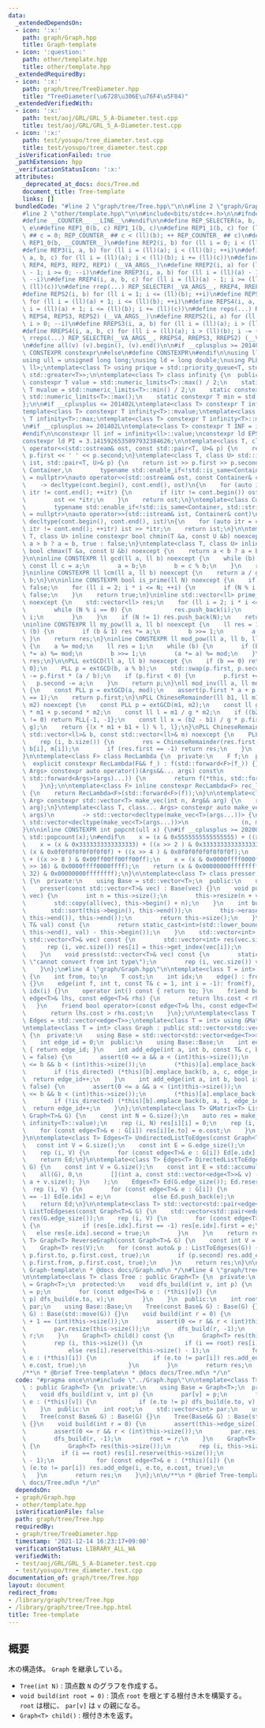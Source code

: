 ```yaml
---
data:
  _extendedDependsOn:
  - icon: ':x:'
    path: graph/Graph.hpp
    title: Graph-template
  - icon: ':question:'
    path: other/template.hpp
    title: other/template.hpp
  _extendedRequiredBy:
  - icon: ':x:'
    path: graph/tree/TreeDiameter.hpp
    title: "TreeDiameter(\u6728\u306E\u76F4\u5F84)"
  _extendedVerifiedWith:
  - icon: ':x:'
    path: test/aoj/GRL/GRL_5_A-Diameter.test.cpp
    title: test/aoj/GRL/GRL_5_A-Diameter.test.cpp
  - icon: ':x:'
    path: test/yosupo/tree_diameter.test.cpp
    title: test/yosupo/tree_diameter.test.cpp
  _isVerificationFailed: true
  _pathExtension: hpp
  _verificationStatusIcon: ':x:'
  attributes:
    _deprecated_at_docs: docs/Tree.md
    document_title: Tree-template
    links: []
  bundledCode: "#line 2 \"graph/tree/Tree.hpp\"\n\n#line 2 \"graph/Graph.hpp\"\n\n\
    #line 2 \"other/template.hpp\"\n\n#include<bits/stdc++.h>\n\n#ifndef __COUNTER__\n\
    #define __COUNTER__ __LINE__\n#endif\n\n#define REP_SELECTER(a, b, c, d, e, ...)\
    \ e\n#define REP1_0(b, c) REP1_1(b, c)\n#define REP1_1(b, c) for (ll REP_COUNTER_\
    \ ## c = 0; REP_COUNTER_ ## c < (ll)(b); ++ REP_COUNTER_ ## c)\n#define REP1(b)\
    \ REP1_0(b, __COUNTER__)\n#define REP2(i, b) for (ll i = 0; i < (ll)(b); ++i)\n\
    #define REP3(i, a, b) for (ll i = (ll)(a); i < (ll)(b); ++i)\n#define REP4(i,\
    \ a, b, c) for (ll i = (ll)(a); i < (ll)(b); i += (ll)(c))\n#define rep(...) REP_SELECTER(__VA_ARGS__,\
    \ REP4, REP3, REP2, REP1) (__VA_ARGS__)\n#define RREP2(i, a) for (ll i = (ll)(a)\
    \ - 1; i >= 0; --i)\n#define RREP3(i, a, b) for (ll i = (ll)(a) - 1; i >= (ll)(b);\
    \ --i)\n#define RREP4(i, a, b, c) for (ll i = (ll)(a) - 1; i >= (ll)(b); i -=\
    \ (ll)(c))\n#define rrep(...) REP_SELECTER(__VA_ARGS__, RREP4, RREP3, RREP2) (__VA_ARGS__)\n\
    #define REPS2(i, b) for (ll i = 1; i <= (ll)(b); ++i)\n#define REPS3(i, a, b)\
    \ for (ll i = (ll)(a) + 1; i <= (ll)(b); ++i)\n#define REPS4(i, a, b, c) for (ll\
    \ i = (ll)(a) + 1; i <= (ll)(b); i += (ll)(c))\n#define reps(...) REP_SELECTER(__VA_ARGS__,\
    \ REPS4, REPS3, REPS2) (__VA_ARGS__)\n#define RREPS2(i, a) for (ll i = (ll)(a);\
    \ i > 0; --i)\n#define RREPS3(i, a, b) for (ll i = (ll)(a); i > (ll)(b); --i)\n\
    #define RREPS4(i, a, b, c) for (ll i = (ll)(a); i > (ll)(b); i -= (ll)(c))\n#define\
    \ rreps(...) REP_SELECTER(__VA_ARGS__, RREPS4, RREPS3, RREPS2) (__VA_ARGS__)\n\
    \n#define all(v) (v).begin(), (v).end()\n\n#if __cplusplus >= 201402L\n#define\
    \ CONSTEXPR constexpr\n#else\n#define CONSTEXPR\n#endif\n\nusing ll = long long;\n\
    using ull = unsigned long long;\nusing ld = long double;\nusing PLL = std::pair<ll,\
    \ ll>;\ntemplate<class T> using prique = std::priority_queue<T, std::vector<T>,\
    \ std::greater<T>>;\n\ntemplate<class T> class infinity {\n  public:\n    static\
    \ constexpr T value = std::numeric_limits<T>::max() / 2;\n    static constexpr\
    \ T mvalue = std::numeric_limits<T>::min() / 2;\n    static constexpr T max =\
    \ std::numeric_limits<T>::max();\n    static constexpr T min = std::numeric_limits<T>::min();\n\
    };\n\n#if __cplusplus <= 201402L\ntemplate<class T> constexpr T infinity<T>::value;\n\
    template<class T> constexpr T infinity<T>::mvalue;\ntemplate<class T> constexpr\
    \ T infinity<T>::max;\ntemplate<class T> constexpr T infinity<T>::min;\n#endif\n\
    \n#if __cplusplus >= 201402L\ntemplate<class T> constexpr T INF = infinity<T>::value;\n\
    #endif\n\nconstexpr ll inf = infinity<ll>::value;\nconstexpr ld EPS = 1e-8;\n\
    constexpr ld PI = 3.1415926535897932384626;\n\ntemplate<class T, class U> std::ostream&\
    \ operator<<(std::ostream& ost, const std::pair<T, U>& p) {\n    return ost <<\
    \ p.first << ' ' << p.second;\n}\ntemplate<class T, class U> std::istream& operator>>(std::istream&\
    \ ist, std::pair<T, U>& p) {\n    return ist >> p.first >> p.second;\n}\n\ntemplate<class\
    \ Container,\n        typename std::enable_if<!std::is_same<Container, std::string>::value>::type*\
    \ = nullptr>\nauto operator<<(std::ostream& ost, const Container& cont)\n    \
    \    -> decltype(cont.begin(), cont.end(), ost)\n{\n    for (auto itr = cont.begin();\
    \ itr != cont.end(); ++itr) {\n        if (itr != cont.begin()) ost << ' ';\n\
    \        ost << *itr;\n    }\n    return ost;\n}\ntemplate<class Container,\n\
    \        typename std::enable_if<!std::is_same<Container, std::string>::value>::type*\
    \ = nullptr>\nauto operator>>(std::istream& ist, Container& cont)\n        ->\
    \ decltype(cont.begin(), cont.end(), ist)\n{\n    for (auto itr = cont.begin();\
    \ itr != cont.end(); ++itr) ist >> *itr;\n    return ist;\n}\n\ntemplate<class\
    \ T, class U> inline constexpr bool chmin(T &a, const U &b) noexcept {\n    return\
    \ a > b ? a = b, true : false;\n}\ntemplate<class T, class U> inline constexpr\
    \ bool chmax(T &a, const U &b) noexcept {\n    return a < b ? a = b, true : false;\n\
    }\n\ninline CONSTEXPR ll gcd(ll a, ll b) noexcept {\n    while (b) {\n       \
    \ const ll c = a;\n        a = b;\n        b = c % b;\n    }\n    return a;\n\
    }\ninline CONSTEXPR ll lcm(ll a, ll b) noexcept {\n    return a / gcd(a, b) *\
    \ b;\n}\n\ninline CONSTEXPR bool is_prime(ll N) noexcept {\n    if (N <= 1) return\
    \ false;\n    for (ll i = 2; i * i <= N; ++i) {\n        if (N % i == 0) return\
    \ false;\n    }\n    return true;\n}\ninline std::vector<ll> prime_factor(ll N)\
    \ noexcept {\n    std::vector<ll> res;\n    for (ll i = 2; i * i <= N; ++i) {\n\
    \        while (N % i == 0) {\n            res.push_back(i);\n            N /=\
    \ i;\n        }\n    }\n    if (N != 1) res.push_back(N);\n    return res;\n}\n\
    \ninline CONSTEXPR ll my_pow(ll a, ll b) noexcept {\n    ll res = 1;\n    while\
    \ (b) {\n        if (b & 1) res *= a;\n        b >>= 1;\n        a *= a;\n   \
    \ }\n    return res;\n}\ninline CONSTEXPR ll mod_pow(ll a, ll b, ll mod) noexcept\
    \ {\n    a %= mod;\n    ll res = 1;\n    while (b) {\n        if (b & 1) (res\
    \ *= a) %= mod;\n        b >>= 1;\n        (a *= a) %= mod;\n    }\n    return\
    \ res;\n}\n\nPLL extGCD(ll a, ll b) noexcept {\n    if (b == 0) return PLL{1,\
    \ 0};\n    PLL p = extGCD(b, a % b);\n    std::swap(p.first, p.second);\n    p.second\
    \ -= p.first * (a / b);\n    if (p.first < 0) {\n        p.first += b;\n     \
    \   p.second -= a;\n    }\n    return p;\n}\nll mod_inv(ll a, ll mod) noexcept\
    \ {\n    const PLL p = extGCD(a, mod);\n    assert(p.first * a + p.second * mod\
    \ == 1);\n    return p.first;\n}\nPLL ChineseRemainder(ll b1, ll m1, ll b2, ll\
    \ m2) noexcept {\n    const PLL p = extGCD(m1, m2);\n    const ll g = p.first\
    \ * m1 + p.second * m2;\n    const ll l = m1 / g * m2;\n    if ((b2 - b1) % g\
    \ != 0) return PLL{-1, -1};\n    const ll x = (b2 - b1) / g * p.first % (m2 /\
    \ g);\n    return {(x * m1 + b1 + l) % l, l};\n}\nPLL ChineseRemainders(const\
    \ std::vector<ll>& b, const std::vector<ll>& m) noexcept {\n    PLL res{0, 1};\n\
    \    rep (i, b.size()) {\n        res = ChineseRemainder(res.first, res.second,\
    \ b[i], m[i]);\n        if (res.first == -1) return res;\n    }\n    return res;\n\
    }\n\ntemplate<class F> class RecLambda {\n  private:\n    F f;\n  public:\n  \
    \  explicit constexpr RecLambda(F&& f_) : f(std::forward<F>(f_)) {}\n    template<class...\
    \ Args> constexpr auto operator()(Args&&... args) const\n            -> decltype(f(*this,\
    \ std::forward<Args>(args)...)) {\n        return f(*this, std::forward<Args>(args)...);\n\
    \    }\n};\n\ntemplate<class F> inline constexpr RecLambda<F> rec_lambda(F&& f)\
    \ {\n    return RecLambda<F>(std::forward<F>(f));\n}\n\ntemplate<class T, class\
    \ Arg> constexpr std::vector<T> make_vec(int n, Arg&& arg) {\n    return std::vector<T>(n,\
    \ arg);\n}\ntemplate<class T, class... Args> constexpr auto make_vec(int n, Args&&...\
    \ args)\n        -> std::vector<decltype(make_vec<T>(args...))> {\n    return\
    \ std::vector<decltype(make_vec<T>(args...))>\n               (n, make_vec<T>(std::forward<Args>(args)...));\n\
    }\n\ninline CONSTEXPR int popcnt(ull x) {\n#if __cplusplus >= 202002L\n    return\
    \ std::popcount(x);\n#endif\n    x = (x & 0x5555555555555555) + ((x >> 1 ) & 0x5555555555555555);\n\
    \    x = (x & 0x3333333333333333) + ((x >> 2 ) & 0x3333333333333333);\n    x =\
    \ (x & 0x0f0f0f0f0f0f0f0f) + ((x >> 4 ) & 0x0f0f0f0f0f0f0f0f);\n    x = (x & 0x00ff00ff00ff00ff)\
    \ + ((x >> 8 ) & 0x00ff00ff00ff00ff);\n    x = (x & 0x0000ffff0000ffff) + ((x\
    \ >> 16) & 0x0000ffff0000ffff);\n    return (x & 0x00000000ffffffff) + ((x >>\
    \ 32) & 0x00000000ffffffff);\n}\n\ntemplate<class T> class presser : public std::vector<T>\
    \ {\n  private:\n    using Base = std::vector<T>;\n  public:\n    using Base::Base;\n\
    \    presser(const std::vector<T>& vec) : Base(vec) {}\n    void push(const std::vector<T>&\
    \ vec) {\n        int n = this->size();\n        this->resize(n + vec.size());\n\
    \        std::copy(all(vec), this->begin() + n);\n    }\n    int build() {\n \
    \       std::sort(this->begin(), this->end());\n        this->erase(std::unique(this->begin(),\
    \ this->end()), this->end());\n        return this->size();\n    }\n    int get_index(const\
    \ T& val) const {\n        return static_cast<int>(std::lower_bound(this->begin(),\
    \ this->end(), val) - this->begin());\n    }\n    std::vector<int> pressed(const\
    \ std::vector<T>& vec) const {\n        std::vector<int> res(vec.size());\n  \
    \      rep (i, vec.size()) res[i] = this->get_index(vec[i]);\n        return res;\n\
    \    }\n    void press(std::vector<T>& vec) const {\n        static_assert(std::is_integral<T>::value,\
    \ \"cannot convert from int type\");\n        rep (i, vec.size()) vec[i] = this->get_index(vec[i]);\n\
    \    }\n};\n#line 4 \"graph/Graph.hpp\"\n\ntemplate<class T = int> struct edge\
    \ {\n    int from, to;\n    T cost;\n    int idx;\n    edge() : from(-1), to(-1)\
    \ {}\n    edge(int f, int t, const T& c = 1, int i = -1): from(f), to(t), cost(c),\
    \ idx(i) {}\n    operator int() const { return to; }\n    friend bool operator<(const\
    \ edge<T>& lhs, const edge<T>& rhs) {\n        return lhs.cost < rhs.cost;\n \
    \   }\n    friend bool operator>(const edge<T>& lhs, const edge<T>& rhs) {\n \
    \       return lhs.cost > rhs.cost;\n    }\n};\n\ntemplate<class T = int> using\
    \ Edges = std::vector<edge<T>>;\ntemplate<class T = int> using GMatrix = std::vector<std::vector<T>>;\n\
    \ntemplate<class T = int> class Graph : public std::vector<std::vector<edge<T>>>\
    \ {\n  private:\n    using Base = std::vector<std::vector<edge<T>>>;\n  protected:\n\
    \    int edge_id = 0;\n  public:\n    using Base::Base;\n    int edge_size() const\
    \ { return edge_id; }\n    int add_edge(int a, int b, const T& c, bool is_directed\
    \ = false) {\n        assert(0 <= a && a < (int)this->size());\n        assert(0\
    \ <= b && b < (int)this->size());\n        (*this)[a].emplace_back(a, b, c, edge_id);\n\
    \        if (!is_directed) (*this)[b].emplace_back(b, a, c, edge_id);\n      \
    \  return edge_id++;\n    }\n    int add_edge(int a, int b, bool is_directed =\
    \ false) {\n        assert(0 <= a && a < (int)this->size());\n        assert(0\
    \ <= b && b < (int)this->size());\n        (*this)[a].emplace_back(a, b, 1, edge_id);\n\
    \        if (!is_directed) (*this)[b].emplace_back(b, a, 1, edge_id);\n      \
    \  return edge_id++;\n    }\n};\n\ntemplate<class T> GMatrix<T> ListToMatrix(const\
    \ Graph<T>& G) {\n    const int N = G.size();\n    auto res = make_vec<T>(N, N,\
    \ infinity<T>::value);\n    rep (i, N) res[i][i] = 0;\n    rep (i, N) {\n    \
    \    for (const edge<T>& e : G[i]) res[i][e.to] = e.cost;\n    }\n    return res;\n\
    }\n\ntemplate<class T> Edges<T> UndirectedListToEdges(const Graph<T>& G) {\n \
    \   const int V = G.size();\n    const int E = G.edge_size();\n    Edges<T> Ed(E);\n\
    \    rep (i, V) {\n        for (const edge<T>& e : G[i]) Ed[e.idx] = e;\n    }\n\
    \    return Ed;\n}\n\ntemplate<class T> Edges<T> DirectedListToEdges(const Graph<T>&\
    \ G) {\n    const int V = G.size();\n    const int E = std::accumulate(\n    \
    \    all(G), 0,\n        [](int a, const std::vector<edge<T>>& v) -> int { return\
    \ a + v.size(); }\n    );\n    Edges<T> Ed(G.edge_size()); Ed.reserve(E);\n  \
    \  rep (i, V) {\n        for (const edge<T>& e : G[i]) {\n            if (Ed[e.idx]\
    \ == -1) Ed[e.idx] = e;\n            else Ed.push_back(e);\n        }\n    }\n\
    \    return Ed;\n}\n\ntemplate<class T> std::vector<std::pair<edge<T>, bool>>\
    \ ListToEdgeses(const Graph<T>& G) {\n    std::vector<std::pair<edge<T>, bool>>\
    \ res(G.edge_size());\n    rep (i, V) {\n        for (const edge<T>& e : G[i])\
    \ {\n            if (res[e.idx].first == -1) res[e.idx].first = e;\n         \
    \   else res[e.idx].second = true;\n        }\n    }\n    return res;\n}\n\ntemplate<class\
    \ T> Graph<T> ReverseGraph(const Graph<T>& G) {\n    const int V = G.size();\n\
    \    Graph<T> res(V);\n    for (const auto& p : ListToEdgeses(G)) {\n        res.add_edge(p.first.from,\
    \ p.first.to, p.first.cost, true);\n        if (p.second) res.add_edge(p.first.to,\
    \ p.first.from, p.first.cost, true);\n    }\n    return res;\n}\n\n/**\n * @brief\
    \ Graph-template\n * @docs docs/Graph.md\n */\n#line 4 \"graph/tree/Tree.hpp\"\
    \n\ntemplate<class T> class Tree : public Graph<T> {\n  private:\n    using Base\
    \ = Graph<T>;\n  protected:\n    void dfs_build(int v, int p) {\n        par[v]\
    \ = p;\n        for (const edge<T>& e : (*this)[v]) {\n            if (e.to !=\
    \ p) dfs_build(e.to, v);\n        }\n    }\n  public:\n    int root;\n    std::vector<int>\
    \ par;\n    using Base::Base;\n    Tree(const Base& G) : Base(G) {}\n    Tree(Base&&\
    \ G) : Base(std::move(G)) {}\n    void build(int r = 0) {\n        assert(this->edge_size()\
    \ + 1 == (int)this->size());\n        assert(0 <= r && r < (int)this->size());\n\
    \        par.resize(this->size());\n        dfs_build(r, -1);\n        root =\
    \ r;\n    }\n    Graph<T> child() const {\n        Graph<T> res(this->size());\n\
    \        rep (i, this->size()) {\n            if (i == root) res[i].reserve(this->size());\n\
    \            else res[i].reserve(this->size() - 1);\n            for (const edge<T>&\
    \ e : (*this)[i]) {\n                if (e.to != par[i]) res.add_edge(i, e.to,\
    \ e.cost, true);\n            }\n        }\n        return res;\n    }\n};\n\n\
    /**\n * @brief Tree-template\n * @docs docs/Tree.md\n */\n"
  code: "#pragma once\n\n#include \"../Graph.hpp\"\n\ntemplate<class T> class Tree\
    \ : public Graph<T> {\n  private:\n    using Base = Graph<T>;\n  protected:\n\
    \    void dfs_build(int v, int p) {\n        par[v] = p;\n        for (const edge<T>&\
    \ e : (*this)[v]) {\n            if (e.to != p) dfs_build(e.to, v);\n        }\n\
    \    }\n  public:\n    int root;\n    std::vector<int> par;\n    using Base::Base;\n\
    \    Tree(const Base& G) : Base(G) {}\n    Tree(Base&& G) : Base(std::move(G))\
    \ {}\n    void build(int r = 0) {\n        assert(this->edge_size() + 1 == (int)this->size());\n\
    \        assert(0 <= r && r < (int)this->size());\n        par.resize(this->size());\n\
    \        dfs_build(r, -1);\n        root = r;\n    }\n    Graph<T> child() const\
    \ {\n        Graph<T> res(this->size());\n        rep (i, this->size()) {\n  \
    \          if (i == root) res[i].reserve(this->size());\n            else res[i].reserve(this->size()\
    \ - 1);\n            for (const edge<T>& e : (*this)[i]) {\n                if\
    \ (e.to != par[i]) res.add_edge(i, e.to, e.cost, true);\n            }\n     \
    \   }\n        return res;\n    }\n};\n\n/**\n * @brief Tree-template\n * @docs\
    \ docs/Tree.md\n */\n"
  dependsOn:
  - graph/Graph.hpp
  - other/template.hpp
  isVerificationFile: false
  path: graph/tree/Tree.hpp
  requiredBy:
  - graph/tree/TreeDiameter.hpp
  timestamp: '2021-12-14 16:23:17+09:00'
  verificationStatus: LIBRARY_ALL_WA
  verifiedWith:
  - test/aoj/GRL/GRL_5_A-Diameter.test.cpp
  - test/yosupo/tree_diameter.test.cpp
documentation_of: graph/tree/Tree.hpp
layout: document
redirect_from:
- /library/graph/tree/Tree.hpp
- /library/graph/tree/Tree.hpp.html
title: Tree-template
---
```

## 概要

木の構造体。 `Graph` を継承している。

- `Tree(int N)` : 頂点数 `N` のグラフを作成する。
- `void build(int root = 0)` : 頂点 `root` を根とする根付き木を構築する。 `root` は根に、 `par[v]` は `v` の親になる。
- `Graph<T> child()` : 根付き木を返す。
